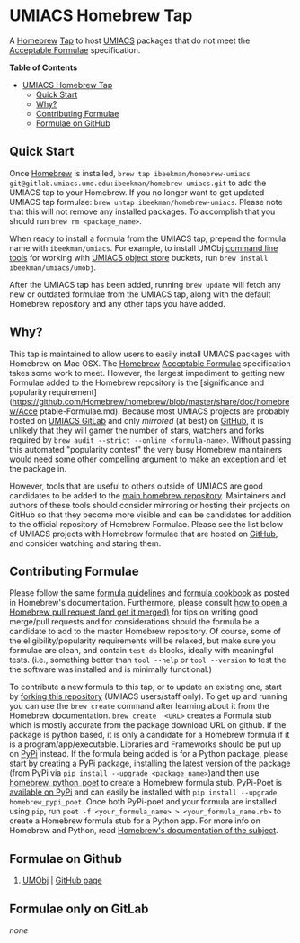 # UMIACS Homebrew Tap

A [Homebrew](http://brew.sh)
[Tap](https://github.com/Homebrew/homebrew/blob/master/share/doc/homebrew/brew-tap.md)
to host [UMIACS](http://www.umiacs.umd.edu) packages that do not meet the
[Acceptable Formulae](https://github.com/Homebrew/homebrew/blob/master/share/doc/homebrew/Acceptable-Formulae.md)
specification.

<!-- markdown-toc start - Don't edit this section. Run M-x markdown-toc/generate-toc again -->
**Table of Contents**

- [UMIACS Homebrew Tap](#umiacs-homebrew-tap)
    - [Quick Start](#quick-start)
    - [Why?](#why)
    - [Contributing Formulae](#contributing-formulae)
    - [Formulae on GitHub](#formulae-on-github)

<!-- markdown-toc end -->


## Quick Start

Once [Homebrew](http://brew.sh) is installed,
`brew tap ibeekman/homebrew-umiacs
git@gitlab.umiacs.umd.edu:ibeekman/homebrew-umiacs.git` to add the
UMIACS tap to your Homebrew. If you no longer  want to get updated
UMIACS tap formulae: `brew untap ibeekman/homebrew-umiacs`. Please
note that this will not remove any installed packages. To accomplish
that you should run `brew rm <package_name>`.

When ready to install a formula from the UMIACS tap, prepend the
formula name with `ibeekman/umiacs`. For example, to install UMObj
[command line tools](https://gitlab.umiacs.umd.edu/staff/umobj/tree/master)
for working with
[UMIACS object store](https://obj.umiacs.umd.edu/obj/help) buckets,
run `brew install ibeekman/umiacs/umobj`.

After the UMIACS tap has been added, running `brew update` will fetch
any new or outdated formulae from the UMIACS tap, along with the
default Homebrew repository and any other taps you have added.

## Why?

This tap is maintained to allow users to easily install UMIACS
packages with Homebrew on Mac OSX. The [Homebrew](http://brew.sh)
[Acceptable Formulae](https://github.com/Homebrew/homebrew/blob/master/share/doc/homebrew/Acceptable-Formulae.md)
specification takes some work to meet. However, the largest impediment
to getting new Formulae added to the Homebrew repository is the
[significance and popularity requirement](https://github.com/Homebrew/homebrew/blob/master/share/doc/homebrew/Acce
ptable-Formulae.md).
Because most UMIACS projects are probably hosted on
[UMIACS GitLab](https://wiki.umiacs.umd.edu/umiacs/index.php/GitLab)
and only *mirrored* (at best) on [GitHub](https://github.com), it is
unlikely that they will garner the number of stars, watchers and forks
required by `brew audit --strict --online <formula-name>`. Without
passing this automated "popularity contest" the very busy Homebrew
maintainers would need some other compelling argument to make an
exception and let the package in.

However, tools that are useful to others outside of UMIACS are good
candidates to be added to the
[main homebrew repository](https://github.com/homebrew/homebrew). Maintainers
and authors of these tools should consider mirroring or hosting their
projects on GitHub so that they become more visible and can be
candidates for addition to the official repository of Homebrew
Formulae. Please see the list below of UMIACS projects with Homebrew
formulae that are hosted on [GitHub](https://github.com), and consider
watching and staring them.

## Contributing Formulae

Please follow the same
[formula guidelines](https://github.com/Homebrew/homebrew/blob/master/share/doc/homebrew/Acceptable-Formulae.md)
and
[formula cookbook](https://github.com/Homebrew/homebrew/blob/master/share/doc/homebrew/Formula-Cookbook.md)
as posted in Homebrew's documentation. Furthermore, please consult
[how to open a Homebrew pull request (and get it merged)](https://github.com/Homebrew/homebrew/blob/master/share/doc/homebrew/How-To-Open-a-Homebrew-Pull-Request-(and-get-it-merged).md)
for tips on writing good merge/pull requests and for considerations
should the formula be a candidate to add to the master Homebrew
repository. Of course, some of the eligibility/popularity
requirements will be relaxed, but make sure you formulae are clean,
and contain `test do` blocks, ideally with meaningful tests. (i.e.,
something better than `tool --help` or `tool --version` to test the
the software was installed and is minimally functional.)

To contribute a new formula to this tap, or to update an existing one,
start by
[forking this repository](https://gitlab.umiacs.umd.edu/ibeekman/homebrew-umiacs/fork/new)
(UMIACS users/staff only). To get up and running you can use the `brew
create` command after learning about it from the Homebrew
documentation.  `brew create  <URL>` creates a Formula stub which is
mostly accurate from the package download URL on github. If the
package is python based, it is only a candidate for a Homebrew formula
if it is a program/app/executable. Libraries and Frameworks should be
put up on
[PyPi](https://python-packaging-user-guide.readthedocs.org/en/latest/)
instead. If the formula being added is for a Python package, please
start by creating a PyPi package, installing the latest version of the
package (from PyPi via `pip install --upgrade <package_name>`)and then
use
[homebrew_python_poet](https://github.com/tdsmith/homebrew-pypi-poet/blob/master/poet/poet.py)
to create a Homebrew formula stub. PyPi-Poet is
[available on PyPi](https://pypi.python.org/pypi/homebrew-pypi-poet/0.5.0)
and can easily be installed with `pip install --upgrade
homebrew_pypi_poet`. Once both PyPi-poet and your formula are
installed using `pip`, run `poet -f <your_formula_name> >
<your_formula_name.rb>` to create a Homebrew formula stub for a Python
app. For more info on Homebrew and Python, read [Homebrew's
documentation of the subject](https://github.com/Homebrew/homebrew/blob/master/share/doc/homebrew/Python-for-Formula-Authors.md).

## Formulae on Github

 1. [UMObj](https://gitlab.umiacs.umd.edu/staff/umobj/tree/master) |
    [GitHub page](https://github.com/UMIACS/umobj)

## Formulae only on GitLab

*none*
